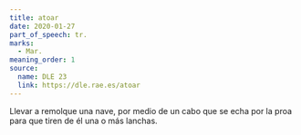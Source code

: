 ```yaml
---
title: atoar
date: 2020-01-27
part_of_speech: tr.
marks:
  - Mar.
meaning_order: 1
source:
  name: DLE 23
  link: https://dle.rae.es/atoar
---
```


Llevar a remolque una nave, por medio de un cabo que se echa por la proa para que tiren de él una o más lanchas.
